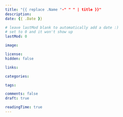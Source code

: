 ```yaml
---
title: "{{ replace .Name "-" " " | title }}"
description: 
date: {{ .Date }}

# leave lastMod blank to automatically add a date :)
# set to 0 and it won't show up
lastMod: 0

image: 

license: 
hidden: false

links:

categories:

tags:

comments: false
draft: true

readingTime: true
---
```


